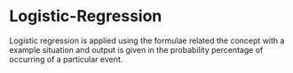 # Logistic-Regression
Logistic regression is applied using the formulae related the concept with a example situation and output is given in the probability percentage of occurring of a particular event.
